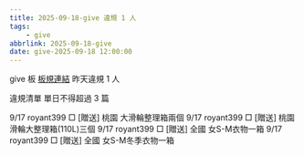 ```yaml
---
title: 2025-09-18-give 違規 1 人
tags:
    - give
abbrlink: 2025-09-18-give
date: give-2025-09-18 12:00:00
---
```

give 板 [板規連結](https://www.ptt.cc/bbs/give/M.1612495900.A.C32.html)
昨天違規 1 人
<!-- more -->

違規清單
單日不得超過 3 篇

9/17 royant399 □ [贈送] 桃園 大滑輪整理箱兩個
9/17 royant399 □ [贈送] 桃園 滑輪大整理箱(110L)三個
9/17 royant399 □ [贈送] 全國 女S-M衣物一箱
9/17 royant399 □ [贈送] 全國 女S-M冬季衣物一箱